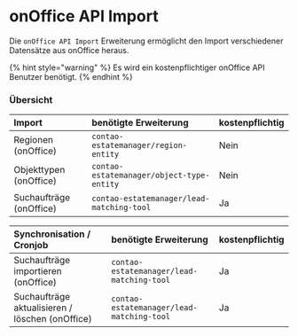 # onOffice API Import

Die `onOffice API Import` Erweiterung ermöglicht den Import verschiedener Datensätze aus onOffice heraus.

{% hint style="warning" %}
Es wird ein kostenpflichtiger onOffice API Benutzer benötigt.
{% endhint %}

### Übersicht

| Import | benötigte Erweiterung | kostenpflichtig |
| :--- | :--- | :--- |
| Regionen \(onOffice\) | `contao-estatemanager/region-entity` | Nein |
| Objekttypen \(onOffice\) | `contao-estatemanager/object-type-entity` | Nein |
| Suchaufträge \(onOffice\) | `contao-estatemanager/lead-matching-tool` | Ja |

| Synchronisation / Cronjob | benötigte Erweiterung | kostenpflichtig |
| :--- | :--- | :--- |
| Suchaufträge importieren \(onOffice\) | `contao-estatemanager/lead-matching-tool` | Ja |
| Suchaufträge aktualisieren / löschen \(onOffice\) | `contao-estatemanager/lead-matching-tool` | Ja |



